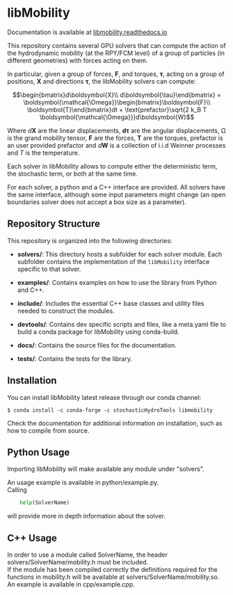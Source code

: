 # libMobility

Documentation is available at [libmobility.readthedocs.io](https://libmobility.readthedocs.io)  

This repository contains several GPU solvers that can compute the action of the hydrodynamic mobility (at the RPY/FCM level) of a group of particles (in different geometries) with forces acting on them.  

In particular, given a group of forces, $\boldsymbol{F}$, and torques, $\boldsymbol{\tau}$, acting on a group of positions, $\boldsymbol{X}$ and directions $\boldsymbol{\tau}$, the libMobility solvers can compute:

$$\begin{bmatrix}d\boldsymbol{X}\\
d\boldsymbol{\tau}\end{bmatrix} = \boldsymbol{\mathcal{\Omega}}\begin{bmatrix}\boldsymbol{F}\\
\boldsymbol{T}\end{bmatrix}dt + \text{prefactor}\sqrt{2 k_B T \boldsymbol{\mathcal{\Omega}}}d\boldsymbol{W}$$  


Where $d\boldsymbol{X}$ are the linear displacements, $\boldsymbol{d\tau}$ are the angular displacements, $\boldsymbol{\mathcal{\Omega}}$ is the grand mobility tensor, $\boldsymbol{F}$ are the forces, $\boldsymbol{T}$ are the torques, $\text{prefactor}$ is an user provided prefactor and $d\boldsymbol{W}$ is a collection of i.i.d Weinner processes and $T$ is the temperature.

Each solver in libMobility allows to compute either the deterministic term, the stochastic term, or both at the same time.  

For each solver, a python and a C++ interface are provided. All solvers have the same interface, although some input parameters might change (an open boundaries solver does not accept a box size as a parameter).  

## Repository Structure  

This repository is organized into the following directories:  

- **solvers/**: This directory hosts a subfolder for each solver module. Each subfolder contains the implementation of the `libMobility` interface specific to that solver.  

- **examples/**: Contains examples on how to use the library from Python and C++.  

- **include/**: Includes the essential C++ base classes and utility files needed to construct the modules.  

- **devtools/**: Contains dev specific scripts and files, like a meta.yaml file to build a conda package for libMobility using conda-build.  

- **docs/**: Contains the source files for the documentation.  

- **tests/**: Contains the tests for the library.  




<!-- ## The libMobility interface -->

<!-- Each solver is encased in a single class which is default constructible (no arguments required for its constructor).   -->
<!-- Each solver provides the following set of functions (called the same in C++ and python and described here in a kind of language agnostic way):   -->
<!--   * **[Constructor] (configuration)**: The solver constructors must be provided with a series of system-related parameters (see below).   -->
<!--   * **initialize(parameters)**: Initializes the module according to the parameters (see below).   -->
<!--   * **setParameters[SolverName]([extra parameters])**: Some modules might need special parameters, in these instances this function must also be called. Check the README for each module and its mobility.h file.   -->
<!--   * **setPositions(positions)**: Sets the positions to compute the mobility of.   -->
<!--   * **Mdot(forces, result)**: Computes the deterministic hydrodynamic displacements, i.e applies the mobility operator.  -->
<!--   * **sqrtMdotW(result, prefactor = 1)**: Computes the stochastic displacements and multiplies them by the provided prefactor. The computation will be skipped if prefactor is 0. -->

<!--   * **hydrodynamicVelocities(forces = null, result, prefactor = 1)**: Equivalent to calling Mdot followed by sqrtMdotW (some algorithms might benefit from doing these operations together, e.g., solvers based on fluctuating hydrodynamics).   -->

<!--   * **clean()**: Cleans any memory allocated by the module. The initialization function must be called again in order to use the module again.   -->
<!-- The many examples in this repository offer more insight about the interface and how to use them. See cpp/example.cpp or python/example.py.   -->
<!-- An equal sign denotes defaults.   -->

<!-- ### Data format -->
<!-- Positions, forces, and the results provided by the functions are packed in a 3*numberParticles contiguous array containing ```[x_1, y_1, z_1, x_2,...z_N]```. -->


<!-- ### Parameters -->
<!-- The valid parameters accepted by the interface are:   -->
<!--   * **temperature**. In units of energy (AKA k_BT).   -->
<!--   * **hydrodynamicRadius**: The hydrodynamic radii of the particles. Note that many solvers only allow for all particles having the same radius, in those cases this vector should be of size one.   -->
<!--   * **viscosity**: The fluid viscosity.   -->
<!--   * **tolerance = 1e-4**: Tolerance for the Lanczos algorithm.   -->
<!--   * **numberParticles**: The number of particles   -->

<!-- An equal sign denotes default values.   -->

<!-- ### Configuration parameters -->
<!-- At contruction, solvers must be provided with the following information: -->
<!--   * **periodicityX**, **periodicityY**, **periodicityZ**: The periodicity, can be any of "periodic", "open", "single_wall", "two_walls", "unspecified".   -->
  
<!-- The solvers constructor will check the provided configuration and throw an error if something invalid is requested of it (for instance, the PSE solver will complain if open boundaries are chosen). -->


## Installation

You can install libMobility latest release through our conda channel:

```shell
$ conda install -c conda-forge -c stochasticHydroTools libmobility
```

Check the documentation for additional information on installation, such as how to compile from source.


## Python Usage

Importing libMobility will make available any module under "solvers".  

An usage example is available in python/example.py.  
Calling
```python
	help(SolverName)
```
will provide more in depth information about the solver.  

## C++ Usage

In order to use a module called SolverName, the header solvers/SolverName/mobility.h must be included.  
If the module has been compiled correctly the definitions required for the functions in mobility.h will be available at solvers/SolverName/mobility.so.  
An example is available in cpp/example.cpp.  
